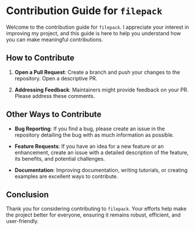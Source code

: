 # Contribution Guide for `filepack`

Welcome to the contribution guide for `filepack`. I appreciate your interest in improving my project, and this guide is here to help you understand how you can make meaningful contributions.

## How to Contribute

1. **Open a Pull Request**: 
Create a branch and push your changes to the repository. Open a descriptive PR. 

2. **Addressing Feedback**: 
Maintainers might provide feedback on your PR. Please address these comments.



## Other Ways to Contribute

- **Bug Reporting**: 
If you find a bug, please create an issue in the repository detailing the bug with as much information as possible.

- **Feature Requests**: 
If you have an idea for a new feature or an enhancement, create an issue with a detailed description of the feature, its benefits, and potential challenges.

- **Documentation**: 
Improving documentation, writing tutorials, or creating examples are excellent ways to contribute.

## Conclusion

Thank you for considering contributing to `filepack`. Your efforts help make the project better for everyone, ensuring it remains robust, efficient, and user-friendly.
